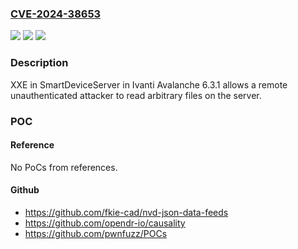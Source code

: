 ### [CVE-2024-38653](https://cve.mitre.org/cgi-bin/cvename.cgi?name=CVE-2024-38653)
![](https://img.shields.io/static/v1?label=Product&message=Avalanche&color=blue)
![](https://img.shields.io/static/v1?label=Version&message=6.4.4%3C%206.4.4%20&color=brighgreen)
![](https://img.shields.io/static/v1?label=Vulnerability&message=n%2Fa&color=brighgreen)

### Description

XXE in SmartDeviceServer in Ivanti Avalanche 6.3.1 allows a remote unauthenticated attacker to read arbitrary files on the server.

### POC

#### Reference
No PoCs from references.

#### Github
- https://github.com/fkie-cad/nvd-json-data-feeds
- https://github.com/opendr-io/causality
- https://github.com/pwnfuzz/POCs

